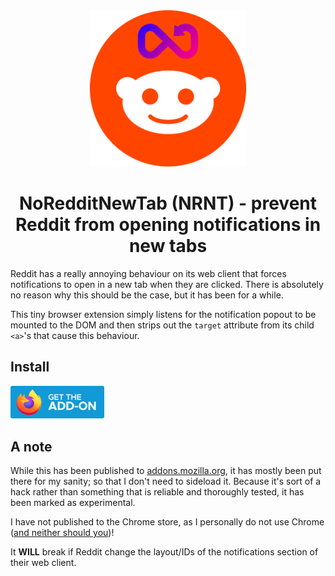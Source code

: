 <div align="center">
  <img src="./resources/NRNT Logo fullsize.png" width="250px"/>
</div>

<div align="center">
<h1>NoRedditNewTab (NRNT) - prevent Reddit from opening notifications in new tabs</h1>
</div>

Reddit has a really annoying behaviour on its web client that forces notifications to open in a new tab when they are clicked. There is absolutely no reason why this should be the case, but it has been for a while.

This tiny browser extension simply listens for the notification popout to be mounted to the DOM and then strips out the `target` attribute from its child `<a>`'s that cause this behaviour.

## Install
<img src="./resources/readme_images/get_addon.png" width="150px"/>

## A note

While this has been published to [addons.mozilla.org](addons.mozilla.org), it has mostly been put there for my sanity; so that I don't need to sideload it. Because it's sort of a hack rather than something that is reliable and thoroughly tested, it has been marked as experimental.

I have not published to the Chrome store, as I personally do not use Chrome ([and neither should you](https://www.browserlondon.com/blog/2019/02/11/chromium-eroding-open-web/))!

It **WILL** break if Reddit change the layout/IDs of the notifications section of their web client.